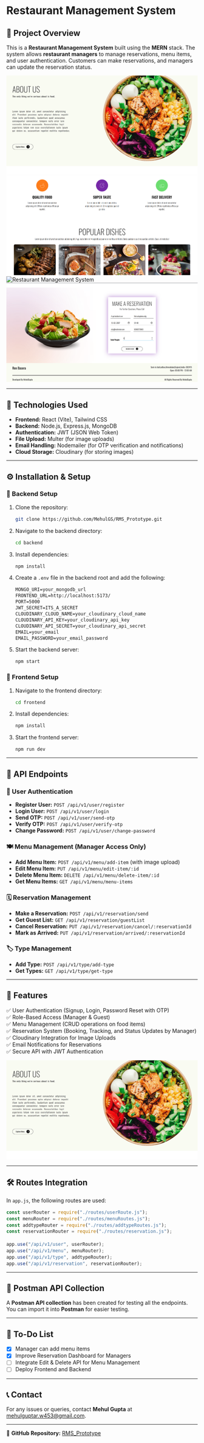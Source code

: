 # Restaurant Management System

## 📌 Project Overview
This is a **Restaurant Management System** built using the **MERN** stack. The system allows **restaurant managers** to manage reservations, menu items, and user authentication. Customers can make reservations, and managers can update the reservation status.


![Restaurant Management System](./images/Screenshot2.png)
![Restaurant Management System](./images/Screenshot3.png)
![Restaurant Management System](./images/Screenshot4.png)
![Restaurant Management System](./images/Screenshot5.png)

---

## 🚀 Technologies Used
- **Frontend:** React (Vite), Tailwind CSS
- **Backend:** Node.js, Express.js, MongoDB
- **Authentication:** JWT (JSON Web Token)
- **File Upload:** Multer (for image uploads)
- **Email Handling:** Nodemailer (for OTP verification and notifications)
- **Cloud Storage:** Cloudinary (for storing images)

---

## ⚙️ Installation & Setup
### 📌 Backend Setup
1. Clone the repository:
   ```sh
   git clone https://github.com/MehulGS/RMS_Prototype.git
   ```
2. Navigate to the backend directory:
   ```sh
   cd backend
   ```
3. Install dependencies:
   ```sh
   npm install
   ```
4. Create a `.env` file in the backend root and add the following:
   ```env
   MONGO_URI=your_mongodb_url
   FRONTEND_URL=http://localhost:5173/
   PORT=5000
   JWT_SECRET=ITS_A_SECRET
   CLOUDINARY_CLOUD_NAME=your_cloudinary_cloud_name
   CLOUDINARY_API_KEY=your_cloudinary_api_key
   CLOUDINARY_API_SECRET=your_cloudinary_api_secret
   EMAIL=your_email
   EMAIL_PASSWORD=your_email_password
   ```
5. Start the backend server:
   ```sh
   npm start
   ```

### 📌 Frontend Setup
1. Navigate to the frontend directory:
   ```sh
   cd frontend
   ```
2. Install dependencies:
   ```sh
   npm install
   ```
3. Start the frontend server:
   ```sh
   npm run dev
   ```

---

## 🔗 API Endpoints
### 🤝 User Authentication
- **Register User:** `POST /api/v1/user/register`
- **Login User:** `POST /api/v1/user/login`
- **Send OTP:** `POST /api/v1/user/send-otp`
- **Verify OTP:** `POST /api/v1/user/verify-otp`
- **Change Password:** `POST /api/v1/user/change-password`

### 🍽️ Menu Management (Manager Access Only)
- **Add Menu Item:** `POST /api/v1/menu/add-item` (with image upload)
- **Edit Menu Item:** `PUT /api/v1/menu/edit-item/:id`
- **Delete Menu Item:** `DELETE /api/v1/menu/delete-item/:id`
- **Get Menu Items:** `GET /api/v1/menu/menu-items`

### 🗓️ Reservation Management
- **Make a Reservation:** `POST /api/v1/reservation/send`
- **Get Guest List:** `GET /api/v1/reservation/guestList`
- **Cancel Reservation:** `PUT /api/v1/reservation/cancel/:reservationId`
- **Mark as Arrived:** `PUT /api/v1/reservation/arrived/:reservationId`

### 🏷️ Type Management
- **Add Type:** `POST /api/v1/type/add-type`
- **Get Types:** `GET /api/v1/type/get-type`

---

## 🎯 Features
✅ User Authentication (Signup, Login, Password Reset with OTP)  
✅ Role-Based Access (Manager & Guest)  
✅ Menu Management (CRUD operations on food items)  
✅ Reservation System (Booking, Tracking, and Status Updates by Manager)  
✅ Cloudinary Integration for Image Uploads  
✅ Email Notifications for Reservations  
✅ Secure API with JWT Authentication  

![Dashboard](./images/Screenshot2.png)

---

## 🛠 Routes Integration
In `app.js`, the following routes are used:
```js
const userRouter = require("./routes/userRoute.js");
const menuRouter = require("./routes/menuRoutes.js");
const addtypeRouter = require("./routes/addtypeRoutes.js");
const reservationRouter = require("./routes/reservation.js");

app.use("/api/v1/user", userRouter);
app.use("/api/v1/menu", menuRouter);
app.use("/api/v1/type", addtypeRouter);
app.use("/api/v1/reservation", reservationRouter);
```

---

## 📝 Postman API Collection
A **Postman API collection** has been created for testing all the endpoints. You can import it into **Postman** for easier testing.

---

## 📌 To-Do List
- [x] Manager can add menu items
- [x] Improve Reservation Dashboard for Managers
- [ ] Integrate Edit & Delete API for Menu Management
- [ ] Deploy Frontend and Backend

---

## 📞 Contact
For any issues or queries, contact **Mehul Gupta** at [mehulguptar.w453@gmail.com](mailto:mehulguptar.w453@gmail.com).

---

📍 **GitHub Repository:** [RMS_Prototype](https://github.com/MehulGS/RMS_Prototype)